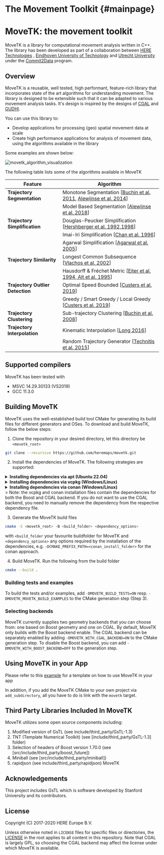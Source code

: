 # The Movement Toolkit {#mainpage}

# MoveTK: the movement toolkit

MoveTK is a library for computational movement analysis written in C++. The library has been developed as part of a collaboration between [HERE Technologies](https://www.here.com/) , [Eindhoven University of Technology](https://alga.win.tue.nl/) and [Utrecht University](https://www.uu.nl/en/research/algorithms/geometric-computing) under the [Commit2Data](https://commit2data.nl/en/commit2data-program/data-handling/data-science-voor-veranderende-data-2/analysis-and-visualization-of-heterogeneous-spatio-temporal-data) program.

## Overview
MoveTK is a reusable, well tested, high performant, feature-rich library that incorporates state of the art algorithms for understanding movement.
The library is designed to be extensible such that it can be adapted to various movement analysis tasks.
It's design is inspired by the designs of [CGAL](https://github.com/CGAL/cgal) and [GUDHI](https://github.com/GUDHI/gudhi-devel).

You can use this library to:

- Develop applications for processing (geo) spatial movement data at scale
- Create high performance applications for analysis of movement data, using the algorithms available in the library

Some examples are shown below:

![movetk_algorithm_visualization](docs/images/algorithm_visualization.png)

The following table lists some of the algorithms available in MoveTK

| Feature | Algorithm |
| ------- | --------- |
| **Trajectory Segmentation** | Monotone Segmentation [[Buchin et al. 2011](http://josis.org/index.php/josis/article/view/66), [Alewijnse  et al. 2014](https://dl.acm.org/doi/10.1145/2666310.2666415)]|
|                         | Model Based Segmentation [[Alewijnse et al. 2018](https://link.springer.com/article/10.1007%2Fs00453-017-0329-x)] |
| **Trajectory Simplification** | Douglas-Peucker Simplification [[Hershberger et al. 1992,1998](https://dl.acm.org/doi/book/10.5555/902273)] |
|                           | Imai-Iri Simplification [[Chan et al. 1996](https://www.worldscientific.com/doi/abs/10.1142/S0218195996000058)] |
|                           | Agarwal Simplification [[Agarwal et al. 2005](https://doi.org/10.1007/s00453-005-1165-y)] |
| **Trajectory Similarity**     | Longest Common Subsequence [[Vlachos et al. 2002](https://ieeexplore.ieee.org/document/994784)] |
|                           | Hausdorff & Fréchet  Metric [[Eiter et al. 1994, Alt et al. 1995](https://www.worldscientific.com/doi/abs/10.1142/S0218195995000064)] |
| **Trajectory Outlier Detection** | Optimal Speed Bounded [[Custers et al. 2019](https://dl.acm.org/doi/10.1145/3347146.3359363)] |
|                           | Greedy / Smart Greedy / Local Greedy [[Custers et al. 2019](https://dl.acm.org/doi/10.1145/3347146.3359363)] |
| **Trajectory Clustering** | Sub-trajectory Clustering [[Buchin et al. 2008](https://link.springer.com/chapter/10.1007%2F978-3-540-92182-0_57)] |
| **Trajectory Interpolation** | Kinematic Interpolation [[Long 2016](https://www.tandfonline.com/doi/abs/10.1080/13658816.2015.1081909?journalCode=tgis20)] |
|                          | Random Trajectory Generator [[Technitis et al. 2015](https://www.tandfonline.com/doi/abs/10.1080/13658816.2014.999682?journalCode=tgis20)] |

## Supported compilers
MoveTK has been tested with
* MSVC 14.29.30133 (VS2019)
* GCC 11.3.0


## Building MoveTK 
MoveTK uses the well-established build tool CMake for generating its build files for different generators and OSes. To download and build MoveTK, follow the below steps:
1. Clone the repository in your desired directory, let this directory be ``<movetk_root>``
```bash
git clone --recursive https://github.com/heremaps/movetk.git
```
2. Install the dependencies of MoveTK. The following strategies are supported:
<details>
  <summary><b>Installing dependencies via apt (Ubuntu 22.04)</b></summary>
For Ubuntu, install the following packages using apt 

```sh
sudo apt install libboost-all-dev libgsl-dev libgslcblas0 gsl-bin libgsl27 
```
For building the documentation, you also need [Doxygen](https://www.doxygen.nl/)
```sh
sudo apt install doxygen
```
For the CGAL backend, you also need the following dependencies
```sh
sudo apt install libmpfr-dev libcgal-dev
```
</details>
<details>
  <summary><b>Installing dependencies via vcpkg (Windows/Linux)</b></summary>

MoveTK provides a vcpkg.json manifest file for use with [vcpkg](https://vcpkg.io/). To install the dependencies, you can either let vcpkg handle it during the CMake generation step in Step 3., or directly call the following inside ``<movetk_root>``:
```sh
vcpkg.exe install 
```
During the CMake generation step in Step 3, you need to add ``-DCMAKE_TOOLCHAIN_FILE=<vcpkg_root>/scripts/buildsystems/vcpkg.cmake`` to the CMake command line arguments, where ``<vcpkg_root>`` is the root of your vcpkg installation.


</details>
<details>
  <summary><b>Installing dependencies via conan (Windows/Linux)</b></summary>

MoveTK also provides a conanfile.txt to install its dependencies using [Conan](https://conan.io/). For this, install a conan version less than 2.0 (2.0 is at the time of writing the default version when installed via ``pip``, but the dependencies are not up to speed yet).
You need a profile for conan to install packages. This profile can be created via the ``conan profile`` subcommands, see [https://docs.conan.io/1/reference/commands/misc/profile.html](https://docs.conan.io/1/reference/commands/misc/profile.html). 
To install the dependencies, run
```sh
conan install <movetk_root>/conanfile.txt -if <installation_folder_for_conan> --build=missing
```
where ``<installation_folder_for_conan>`` is some folder you specify where files for finding the dependencies are written.

Finally, add ``-DCMAKE_PREFIX_PATH=<installation_folder_for_conan>`` to the end of the CMake invocation at Step 3. This way, CMake can find the dependencies and link them with MoveTK.

> Note: if you use a single configuration generator for CMake, such as Ninja or Make, also add the explicit build type to the invocation at Step 3 using ``-DCMAKE_BUILD_TYPE=<build_type>``, with ``<build_type`` a CMake build type such as ``Release``. Make sure to match this build type with a build type that you installed the dependencies for (which is determined by the profile).
</details>
> Note: the vcpkg and conan installation files contain the dependencies for both the Boost and CGAL backend. If you do not want to use the CGAL backend, you need to manually remove the dependency from the respective dependency file.

3. Generate the MoveTK build files
```sh
cmake -S <movetk_root> -B <build_folder> <dependency_options>
```
with ``<build_folder`` your favourite buildfolder for MoveTK and ``<dependency_options>`` any options required by the installation of the dependencies, e.g. ``-DCMAKE_PREFIX_PATH=<conan_install_folder>`` for the conan approach.

4. Build MoveTK. Run the following from the build folder
```sh
cmake --build .
```

### Building tests and examples
To build the tests and/or examples, add ``-DMOVETK_BUILD_TESTS=ON`` resp. ``-DMOVETK_MOVETK_BUILD_EXAMPLES`` to the CMake generation step (Step 3).

### Selecting backends
MoveTK currently supplies two geometry backends that you can choose from: one based on Boost geometry and one on CGAL. By default, MoveTK only builds with the Boost backend enable. The CGAL backend can be separately enabled by adding ``-DMOVETK_WITH_CGAL_BACKEND=ON`` to the CMake generation step. To disable the Boost backend, you can add ``-DMOVETK_WITH_BOOST_BACKEND=OFF`` to the generation step.

## Using MoveTK in your App

Please refer to this [example](https://github.com/aniketmitra001/movetk-app-template) for a template on how to use MoveTK in your app 

In addition, if you add the MoveTK CMake to your own project via ``add_subdirectory``, all you have to do is link with the ``movetk`` target.

## Third Party Libraries Included In MoveTK

MoveTK utilizes some open source components including:

 1. Modified version of GsTL (see include/third_party/GsTL-1.3)
 2. TNT (Template Numerical Toolkit) (see [include/third_party/GsTL-1.3] folder)
 3. Selection of headers of Boost version 1.70.0 (see [src/include/third_party/boost_future]) 
 4. Miniball (see [src/include/third_party/miniball])
 5. rapidjson (see include/third_party/rapidjson)
MoveTK 

## Acknowledgements 
This project includes GsTL which is software developed by Stanford University and
its contributors.

## License
Copyright (C) 2017-2020 HERE Europe B.V.

Unless otherwise noted in `LICENSE` files for specific files or directories, the [LICENSE](LICENSE) in the root applies to all content in this repository. Note that CGAL is largely GPL, so choosing the CGAL backend may affect the license under which MoveTK is available.

